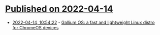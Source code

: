 # [Published on 2022-04-14](index.md)

* [2022-04-14, 10:54:22](https://news.ycombinator.com/item?id=31025225) - [Gallium OS: a fast and lightweight Linux distro for ChromeOS devices](https://galliumos.org/)
